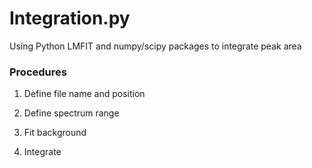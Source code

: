 # Integration.py
Using Python LMFIT and numpy/scipy packages to integrate peak area

### Procedures
1. Define file name and position

2. Define spectrum range

3. Fit background

4. Integrate
